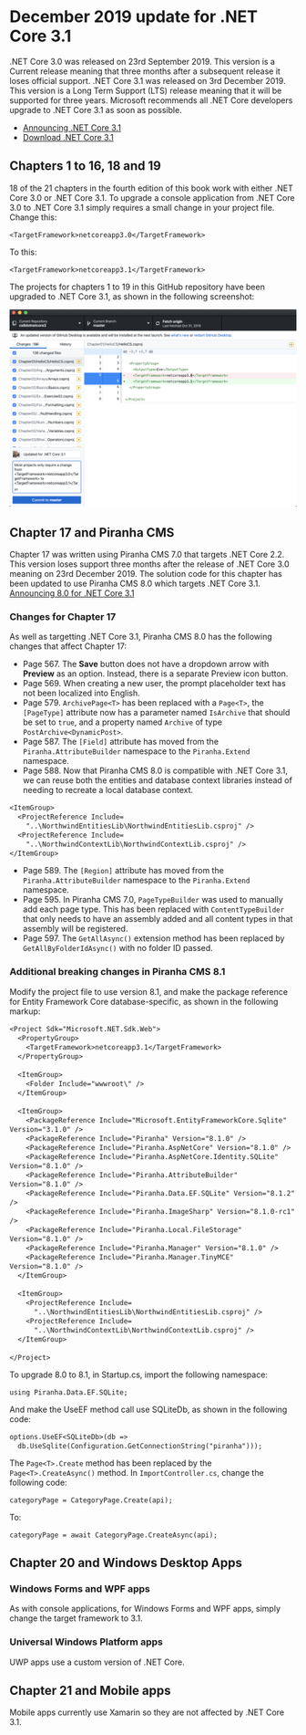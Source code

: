 # December 2019 update for .NET Core 3.1
.NET Core 3.0 was released on 23rd September 2019. This version is a Current release meaning that three months after a subsequent release it loses official support. 
.NET Core 3.1 was released on 3rd December 2019. This version is a Long Term Support (LTS) release meaning that it will be supported for three years. Microsoft recommends all .NET Core developers upgrade to .NET Core 3.1 as soon as possible.
- [Announcing .NET Core 3.1](https://devblogs.microsoft.com/dotnet/announcing-net-core-3-1/)
- [Download .NET Core 3.1](https://dotnet.microsoft.com/download/dotnet-core/3.1)
## Chapters 1 to 16, 18 and 19
18 of the 21 chapters in the fourth edition of this book work with either .NET Core 3.0 or .NET Core 3.1. 
To upgrade a console application from .NET Core 3.0 to .NET Core 3.1 simply requires a small change in your project file.
Change this:
```
<TargetFramework>netcoreapp3.0</TargetFramework>
```
To this:
```
<TargetFramework>netcoreapp3.1</TargetFramework>
```
The projects for chapters 1 to 19 in this GitHub repository have been upgraded to .NET Core 3.1, as shown in the following screenshot:

![GitHub update to .NET Core 3.1](github-update-30-to-31.png)
## Chapter 17 and Piranha CMS
Chapter 17 was written using Piranha CMS 7.0 that targets .NET Core 2.2. This version loses support three months after the release of .NET Core 3.0 meaning on 23rd December 2019. 
The solution code for this chapter has been updated to use Piranha CMS 8.0 which targets .NET Core 3.1.
[Announcing 8.0 for .NET Core 3.1](http://piranhacms.org/blog/announcing-80-for-net-core-31)
### Changes for Chapter 17
As well as targetting .NET Core 3.1, Piranha CMS 8.0 has the following changes that affect Chapter 17:
- Page 567. The **Save** button does not have a dropdown arrow with **Preview** as an option. Instead, there is a separate Preview icon button.
- Page 569. When creating a new user, the prompt placeholder text has not been localized into English.
- Page 579. `ArchivePage<T>` has been replaced with a `Page<T>`, the `[PageType]` attribute now has a parameter named `IsArchive` that should be set to `true`, and a property named `Archive` of type `PostArchive<DynamicPost>`. 
- Page 587. The `[Field]` attribute has moved from the `Piranha.AttributeBuilder` namespace to the `Piranha.Extend` namespace.
- Page 588. Now that Piranha CMS 8.0 is compatible with .NET Core 3.1, we can reuse both the entities and database context libraries instead of needing to recreate a local database context.
```
<ItemGroup>
  <ProjectReference Include=
    "..\NorthwindEntitiesLib\NorthwindEntitiesLib.csproj" />
  <ProjectReference Include=
    "..\NorthwindContextLib\NorthwindContextLib.csproj" />
</ItemGroup>
```
- Page 589. The `[Region]` attribute has moved from the `Piranha.AttributeBuilder` namespace to the `Piranha.Extend` namespace.
- Page 595. In Piranha CMS 7.0, `PageTypeBuilder` was used to manually add each page type. This has been replaced with `ContentTypeBuilder` that only needs to have an assembly added and all content types in that assembly will be registered.
- Page 597. The `GetAllAsync()` extension method has been replaced by `GetAllByFolderIdAsync()` with no folder ID passed.
### Additional breaking changes in Piranha CMS 8.1
Modify the project file to use version 8.1, and make the package reference for Entity Framework Core database-specific, as shown in the following markup:
```
<Project Sdk="Microsoft.NET.Sdk.Web">
  <PropertyGroup>
    <TargetFramework>netcoreapp3.1</TargetFramework>
  </PropertyGroup>

  <ItemGroup>
    <Folder Include="wwwroot\" />
  </ItemGroup>

  <ItemGroup>
    <PackageReference Include="Microsoft.EntityFrameworkCore.Sqlite" Version="3.1.0" />
    <PackageReference Include="Piranha" Version="8.1.0" />
    <PackageReference Include="Piranha.AspNetCore" Version="8.1.0" />
    <PackageReference Include="Piranha.AspNetCore.Identity.SQLite" Version="8.1.0" />
    <PackageReference Include="Piranha.AttributeBuilder" Version="8.1.0" />
    <PackageReference Include="Piranha.Data.EF.SQLite" Version="8.1.2" />
    <PackageReference Include="Piranha.ImageSharp" Version="8.1.0-rc1" />
    <PackageReference Include="Piranha.Local.FileStorage" Version="8.1.0" />
    <PackageReference Include="Piranha.Manager" Version="8.1.0" />
    <PackageReference Include="Piranha.Manager.TinyMCE" Version="8.1.0" />
  </ItemGroup>

  <ItemGroup>
    <ProjectReference Include=
      "..\NorthwindEntitiesLib\NorthwindEntitiesLib.csproj" />
    <ProjectReference Include=
      "..\NorthwindContextLib\NorthwindContextLib.csproj" />
  </ItemGroup>

</Project>
```
To upgrade 8.0 to 8.1, in Startup.cs, import the following namespace:
```
using Piranha.Data.EF.SQLite;
```
And make the UseEF<T> method call use SQLiteDb, as shown in the following code:
```
options.UseEF<SQLiteDb>(db =>
  db.UseSqlite(Configuration.GetConnectionString("piranha")));
```
The `Page<T>.Create` method has been replaced by the `Page<T>.CreateAsync()` method. In `ImportController.cs`, change the following code:
```
categoryPage = CategoryPage.Create(api);
```
To:
```
categoryPage = await CategoryPage.CreateAsync(api);
```
## Chapter 20 and Windows Desktop Apps
### Windows Forms and WPF apps
As with console applications, for Windows Forms and WPF apps, simply change the target framework to 3.1.
### Universal Windows Platform apps
UWP apps use a custom version of .NET Core.
## Chapter 21 and Mobile apps
Mobile apps currently use Xamarin so they are not affected by .NET Core 3.1.
